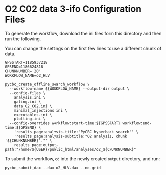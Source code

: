 # O2 C02 data 3-ifo Configuration Files #

To generate the workflow, download the ini files form this directory and then run the following.

You can change the settings on the first few lines to use a different chunk of data.
```
GPSSTART=1185937218
GPSEND=1186624818
CHUNKNUMBER='20'
WORKFLOW_NAME=o2_HLV

pycbc_create_offline_search_workflow \
  --workflow-name ${WORKFLOW_NAME} --output-dir output \
  --config-files \
    analysis.ini \
    gating.ini \
    data_O2_C02.ini \
    minimal_injections.ini \
    executables.ini \
    plotting.ini \
  --config-overrides workflow:start-time:${GPSSTART} workflow:end-time:${GPSEND} \
    'results_page:analysis-title:"PyCBC hyperbank search"' \
    'results_page:analysis-subtitle:"O2 analysis, chunk '${CHUNKNUMBER}'."' \
    results_page:output-path:"/home/${USER}/public_html/analyses/o2_${CHUNKNUMBER}"

```

To submit the workflow, `cd` into the newly created `output` directory, and run:
```
pycbc_submit_dax --dax o2_HLV.dax --no-grid
```
